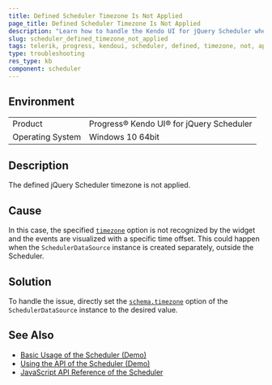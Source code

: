 ```yaml
---
title: Defined Scheduler Timezone Is Not Applied
page_title: Defined Scheduler Timezone Is Not Applied
description: "Learn how to handle the Kendo UI for jQuery Scheduler when the defined timezone of the component is not applied."
slug: scheduler_defined_timezone_not_applied
tags: telerik, progress, kendoui, scheduler, defined, timezone, not, applied  
type: troubleshooting
res_type: kb
component: scheduler
---
```


## Environment

<table>
 <tr>
  <td>Product</td>
  <td>Progress® Kendo UI® for jQuery Scheduler</td>
 </tr>
 <tr>
  <td>Operating System</td>
  <td>Windows 10 64bit</td>
 </tr>
</table>

## Description

The defined jQuery Scheduler timezone is not applied.

## Cause 

In this case, the specified [`timezone`](/api/javascript/ui/scheduler/configuration/timezone) option is not recognized by the widget and the events are visualized with a specific time offset. This could happen when the `SchedulerDataSource` instance is created separately, outside the Scheduler.

## Solution

To handle the issue, directly set the [`schema.timezone`](/api/javascript/data/schedulerdatasource/configuration/schema.timezone) option of the `SchedulerDataSource` instance to the desired value.

## See Also

* [Basic Usage of the Scheduler (Demo)](https://demos.telerik.com/kendo-ui/scheduler/index)
* [Using the API of the Scheduler (Demo)](https://demos.telerik.com/kendo-ui/scheduler/api)
* [JavaScript API Reference of the Scheduler](/api/javascript/ui/scheduler)
